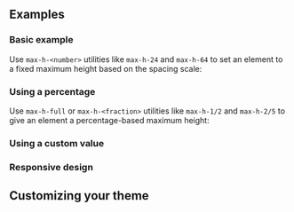 <ApiTable
  rows=
/>

## Examples

### Basic example

Use `max-h-<number>` utilities like `max-h-24` and `max-h-64` to set an element to a fixed maximum height based on the spacing scale:

### Using a percentage

Use `max-h-full` or `max-h-<fraction>` utilities like `max-h-1/2` and `max-h-2/5` to give an element a percentage-based maximum height:

### Using a custom value

### Responsive design

## Customizing your theme